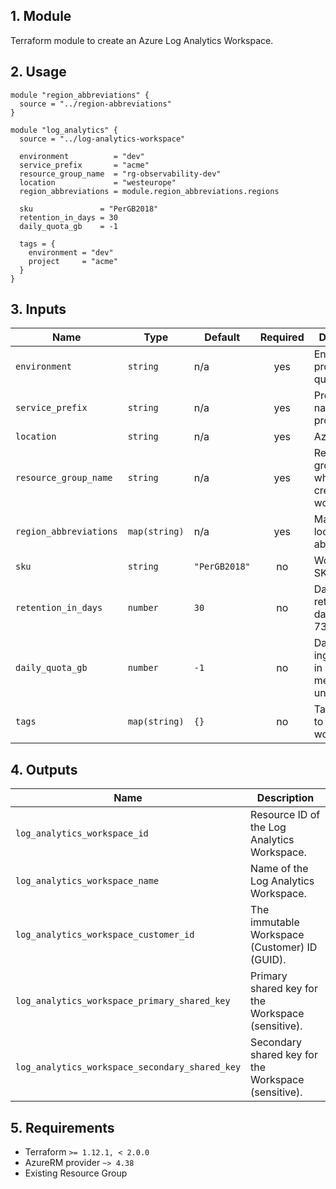 ## 1. Module
Terraform module to create an Azure Log Analytics Workspace.

## 2. Usage
```hcl
module "region_abbreviations" {
  source = "../region-abbreviations"
}

module "log_analytics" {
  source = "../log-analytics-workspace"

  environment          = "dev"
  service_prefix       = "acme"
  resource_group_name  = "rg-observability-dev"
  location             = "westeurope"
  region_abbreviations = module.region_abbreviations.regions

  sku               = "PerGB2018"
  retention_in_days = 30
  daily_quota_gb    = -1

  tags = {
    environment = "dev"
    project     = "acme"
  }
}
```

## 3. Inputs
| Name | Type | Default | Required | Description |
|------|------|---------|:--------:|-------------|
| `environment` | `string` | n/a | yes | Environment project (dev, qua or prd). |
| `service_prefix` | `string` | n/a | yes | Prefix or name of the project. |
| `location` | `string` | n/a | yes | Azure region. |
| `resource_group_name` | `string` | n/a | yes | Resource group in which to create the workspace. |
| `region_abbreviations` | `map(string)` | n/a | yes | Map of Azure locations to abbreviations. |
| `sku` | `string` | `"PerGB2018"` | no | Workspace SKU. |
| `retention_in_days` | `number` | `30` | no | Data retention in days. (7-730) |
| `daily_quota_gb` | `number` | `-1` | no | Daily ingestion cap in GB. -1 means unlimited. |
| `tags` | `map(string)` | `{}` | no | Tags to apply to the workspace. |

## 4. Outputs
| Name | Description |
|------|-------------|
| `log_analytics_workspace_id` | Resource ID of the Log Analytics Workspace. |
| `log_analytics_workspace_name` | Name of the Log Analytics Workspace. |
| `log_analytics_workspace_customer_id` | The immutable Workspace (Customer) ID (GUID). |
| `log_analytics_workspace_primary_shared_key` | Primary shared key for the Workspace (sensitive). |
| `log_analytics_workspace_secondary_shared_key` | Secondary shared key for the Workspace (sensitive). |

## 5. Requirements
- Terraform `>= 1.12.1, < 2.0.0`
- AzureRM provider `~> 4.38`
- Existing Resource Group


